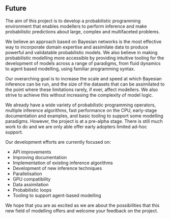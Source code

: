 ## Future

The aim of this project is to develop a probabilistic programming environment that enables modellers to 
perform inference and make probabilistic predictions about large, complex and multifaceted problems. 

We believe an approach based on Bayesian networks is the most effective way to incorporate domain 
expertise and assimilate data to produce powerful and validatable probabilistic models. We also believe 
in making probabilistic modelling more accessible by providing intuitive tooling for the development 
of models across a range of paradigms, from fluid dynamics to agent based modelling, using familiar 
programming syntax.

Our overarching goal is to increase the scale and speed at which Bayesian inference can be run, and 
the size of the datasets that can be assimilated to the point where these limitations rarely, if ever, 
affect modellers. We also strive to achieve this without increasing the complexity of model logic.

We already have a wide variety of probabilistic programming operators, multiple inference algorithms, 
fast performance on the CPU, early-stage documentation and examples, and basic tooling to support 
some modelling paradigms. However, the project is at a pre-alpha stage. There is still much work to do 
and we are only able offer early adopters limited ad-hoc support. 

Our development efforts are currently focused on:
* API improvements
* Improving documentation
* Implementation of existing inference algorithms
* Development of new inference techniques
* Parallelisation
* GPU compatibility
* Data assimilation
* Probabilistic loops
* Tooling to support agent-based modelling

We hope that you are as excited as we are about the possibilities that this new field of modelling offers 
and welcome your feedback on the project.